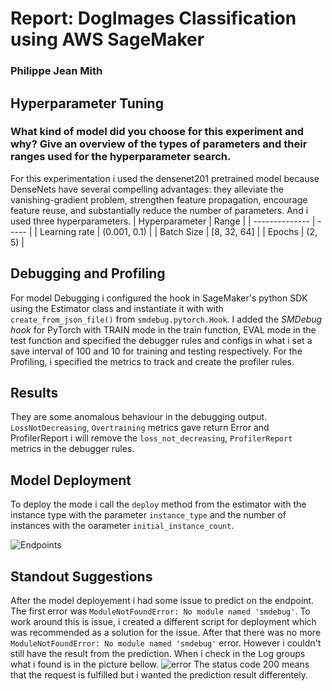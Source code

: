 # Report: DogImages Classification using AWS SageMaker
### Philippe Jean Mith

## Hyperparameter Tuning
### What kind of model did you choose for this experiment and why? Give an overview of the types of parameters and their ranges used for the hyperparameter search.
For this experimentation i used the densenet201 pretrained model because DenseNets have several compelling advantages: they alleviate the vanishing-gradient problem, strengthen feature propagation, encourage feature reuse, and substantially reduce the number of parameters. And i used three hyperparameters.
| Hyperparameter | Range |
| -------------- | ----- |
| Learning rate  | (0.001, 0.1) |
| Batch Size     | [8, 32, 64] |
| Epochs         | (2, 5) |

## Debugging and Profiling
For model Debugging i configured the hook in SageMaker's python SDK using the Estimator class and instantiate it with with `create_from_json_file()` from `smdebug.pytorch.Hook`. I added the *SMDebug hook* for PyTorch with TRAIN mode in the train function, EVAL mode in the test function and specified the debugger rules and configs in what i set a save interval of 100 and 10 for training and testing respectively. For the Profiling, i specified the metrics to track and create the profiler rules. 

## Results
They are some anomalous behaviour in the debugging output. `LossNotDecreasing`, `Overtraining` metrics gave return Error and ProfilerReport i will remove the `loss_not_decreasing`, `ProfilerReport` metrics in the debugger rules.

## Model Deployment
To deploy the mode i call the `deploy` method from the estimator with the instance type with the parameter `instance_type` and the number of instances with the oarameter `initial_instance_count`.

![Endpoints](https://github.com/PedroToto/dogImages_classification/blob/main/Endpoints.PNG)

## Standout Suggestions
After the model deployement i had some issue to predict on the endpoint.
The first error was `ModuleNotFoundError: No module named 'smdebug'`. To work around this is issue, i created a different script for deployment which was recommended as a solution for the issue. After that there was no more `ModuleNotFoundError: No module named 'smdebug'` error. However i couldn't still have the result from the prediction. When i check in the Log groups what i found is in the picture bellow.
![error](https://github.com/PedroToto/dogImages_classification/blob/main/Error3.PNG)
The status code 200 means that the request is fulfilled but i wanted the prediction result differentely.

